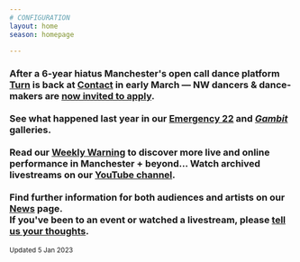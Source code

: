 ```yaml
---
# CONFIGURATION
layout: home
season: homepage

---
```

### After a 6-year hiatus Manchester's open call dance platform [Turn](/hab/turn) is back at <a href="https://contactmcr.com" target="_blank">Contact</a> in early March — NW dancers & dance-makers are <a href="https://turnmcr.posthaven.com" target="_blank">now invited to apply</a>.<br><br>See what happened last year in our [Emergency 22](/galleries/2022-emergency) and [*Gambit*](/galleries/2022-gambit) galleries.<br><br>Read our <a href="https://wordofwarning.posthaven.com" target="_blank">Weekly Warning</a> to discover more live and online performance in Manchester + beyond… Watch archived livestreams on our <a href="https://youtube.com/@warnmcr" target="_blank">YouTube channel</a>.<br><br>Find further information for both audiences and artists on our [News](/news) page.<br>If you've been to an event or watched a livestream, please <a href="http://bit.ly/warnmcrfeedback" target="_blank">tell us your thoughts</a>.         
<small>Updated 5 Jan 2023</small>
